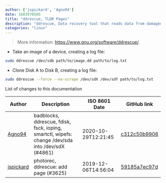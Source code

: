 ```yaml
---
author: ['jspickard', 'Agno94']
date: 1603970505
title: "ddrescue, TLDR Pages"
description: "ddrescue, Data recovery tool that reads data from damaged block devices."
categories: "linux"
---
```

> More information: <https://www.gnu.org/software/ddrescue/>.

- Take an image of a device, creating a log file:

```bash
sudo ddrescue /dev/sdb path/to/image.dd path/to/log.txt
```

- Clone Disk A to Disk B, creating a log file:

```bash
sudo ddrescue --force --no-scrape /dev/sdX /dev/sdY path/to/log.txt
```
List of changes to this documentation


Author | Description | ISO 8601 Date | GitHub link
------|-----|-----|-----
[Agno94](mailto:agnophi@gmail.com) | badblocks, ddrescue, fdisk, fsck, ioping, smartctl, wipefs: change /dev/sda into /dev/sdX (#4861) | 2020-10-29T12:21:45 | [c312c50b9906](https://github.com/tldr-pages/tldr/commit/c312c50b99062c4dca949685ddc31385b179b7d5)
[jspickard](mailto:jsp.and.dmm@gmail.com) | photorec, ddrescue: add page (#3625) | 2019-12-06T14:56:04 | [59185a7ec97d](https://github.com/tldr-pages/tldr/commit/59185a7ec97d6fc1e5698202ae8faa2390f0e21b)

